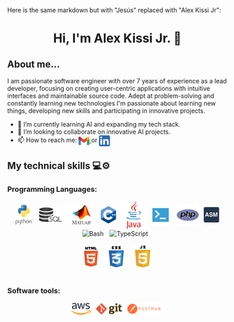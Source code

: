 Here is the same markdown but with "Jesús" replaced with "Alex Kissi Jr":

<div style="max-width:100%;">
  <h1 align="center"> Hi, I'm Alex Kissi Jr.  👋</h1>
  <h2>About me...</h2>
  I am passionate software engineer with over 7 years of experience as a lead developer, focusing on creating user-centric applications with intuitive interfaces and maintainable source code. Adept at problem-solving and constantly learning new technologies I'm passionate about learning new things, developing new skills and participating in innovative projects. 
</div>
<div>
  <p>
    <ul>
      <li>🌱 I’m currently learning AI and expanding my tech stack.</li >
      <li>👯 I’m looking to collaborate on innovative AI projects.</li>
      <li>📫 How to reach me: 
        <a href="mailto:info@alexkissijr.com">
          <img align="center" src="img/gmail.png" alt="Gmail" style="width:25px;">
        </a>
        or
        <a href="https://www.linkedin.com/in/alexkissijr/">
          <img align="center" src="img/linkedin.png" alt="LinkedIn" style="width:25px;">
        </a>
      </li>
    </ul>
  </p>
</div>

<div style="max-width:100%;">
  <h2>My technical skills 💻⚙</h2> 
  
  <div>
    <h3>Programming Languages:</h3>
    <p align="center">
      <img align="center" src="img/python.png" alt="Python" style="width:40px;">&nbsp&nbsp
      <img align="center" src="img/SQL.jpg" alt="SQL" style="width:55px;">
      <img align="center" src="img/matlab.png" alt="Matlab" style="width:80px;">
      <img align="center" src="img/C++.png" alt="C++" style="width:35px;">&nbsp
      <img align="center" src="img/java.png" alt="Java" style="width:65px;">
      <img align="center" src="img/sh.png" alt="Shell" style="width:50px;">&nbsp&nbsp
      <img align="center" src="img/php.png" alt="PHP" style="width:50px;">&nbsp&nbsp
      <img align="center" src="img/assembly.png" alt="Assembly" style="width:35px;">
      <img align="center" alt="Bash" width="30px" style="padding-right:10px;" src="https://cdn.jsdelivr.net/gh/devicons/devicon/icons/bash/bash original.svg" />
      <img align="center" alt="TypeScript" width="30px" style="padding-right:10px;" src="https://cdn.jsdelivr.net/gh/devicons/devicon/icons/typescript/typescript-plain.svg" />
      <br>
      <br>
      <img align="center" src="img/HTML.png" alt="HTML" style="width:45px;">&nbsp 
      <img align="center" src="img/css.png" alt="CSS" style="width:55px;">&nbsp 
      <img align="center" src="img/javascript.png" alt="JavaScript" style="width:50px;">
      <br>
      <br>
    </p>
  </div>
  
  <div>
    <h3>Software tools:</h3>
    <p align="center">
      <img align="center" src="img/AWS.png" alt="AWS" style="width:45px;">&nbsp&nbsp
      <img align="center" src="img/git.png" alt="Git" style="width:60px;">&nbsp&nbsp
      <img align="center" src="img/postman.png" alt="Postman" style="width:75px;">&nbsp&nbsp
      <img align="center
